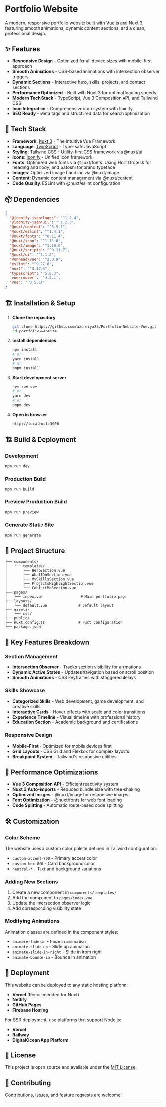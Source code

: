 # Portfolio Website

A modern, responsive portfolio website built with Vue.js and Nuxt 3, featuring smooth animations, dynamic content sections, and a clean, professional design.

## ✨ Features

- **Responsive Design** - Optimized for all device sizes with mobile-first approach
- **Smooth Animations** - CSS-based animations with intersection observer triggers
- **Dynamic Sections** - Interactive hero, skills, projects, and contact sections
- **Performance Optimized** - Built with Nuxt 3 for optimal loading speeds
- **Modern Tech Stack** - TypeScript, Vue 3 Composition API, and Tailwind CSS
- **Icon Integration** - Comprehensive icon system with Iconify
- **SEO Ready** - Meta tags and structured data for search optimization

## 🚀 Tech Stack

- **Framework**: [Nuxt 3](https://nuxt.com/) - The Intuitive Vue Framework
- **Language**: [TypeScript](https://www.typescriptlang.org/) - Type-safe JavaScript
- **Styling**: [Tailwind CSS](https://tailwindcss.com/) - Utility-first CSS framework via @nuxt/ui
- **Icons**: [Iconify](https://iconify.design/) - Unified icon framework
- **Fonts**: Optimized web fonts via @nuxt/fonts. Using Host Grotesk for heading and body, and Satoshi for brand typeface
- **Images**: Optimized image handling via @nuxt/image
- **Content**: Dynamic content management via @nuxt/content
- **Code Quality**: ESLint with @nuxt/eslint configuration

## 📦 Dependencies

```json
{
  "@iconify-json/logos": "^1.2.4",
  "@iconify-json/uil": "^1.2.3",
  "@nuxt/content": "^3.5.1",
  "@nuxt/eslint": "^1.4.1",
  "@nuxt/fonts": "^0.11.4",
  "@nuxt/icon": "^1.13.0",
  "@nuxt/image": "^1.10.0",
  "@nuxt/scripts": "^0.11.7",
  "@nuxt/ui": "^3.1.2",
  "@unhead/vue": "^2.0.9",
  "eslint": "^9.27.0",
  "nuxt": "^3.17.3",
  "typescript": "^5.8.3",
  "vue-router": "^4.5.1",
  "vue": "^3.5.14"
}
```

## 🏗️ Installation & Setup

1. **Clone the repository**
   ```bash
   git clone https://github.com/azureiya85/Portfolio-Website-Vue.git
   cd portfolio-website
   ```

2. **Install dependencies**
   ```bash
   npm install
   # or
   yarn install
   # or
   pnpm install
   ```

3. **Start development server**
   ```bash
   npm run dev
   # or
   yarn dev
   # or
   pnpm dev
   ```

4. **Open in browser**
   ```
   http://localhost:3000
   ```

## 🏗️ Build & Deployment

### Development
```bash
npm run dev
```

### Production Build
```bash
npm run build
```

### Preview Production Build
```bash
npm run preview
```

### Generate Static Site
```bash
npm run generate
```

## 📁 Project Structure

```
├── components/
│   └── templates/
│       ├── HeroSection.vue
│       ├── WhatIDoSection.vue
│       ├── MySkillsSection.vue
│       ├── ProjectsHighlightSection.vue
│       └── ContactMeSection.vue
├── pages/
│   └── index.vue                 # Main portfolio page
├── layouts/
│   └── default.vue              # Default layout
├── assets/
│   └── css/
├── public/
├── nuxt.config.ts               # Nuxt configuration
└── package.json
```

## 🎨 Key Features Breakdown

### Section Management
- **Intersection Observer** - Tracks section visibility for animations
- **Dynamic Active States** - Updates navigation based on scroll position
- **Smooth Animations** - CSS keyframes with staggered delays

### Skills Showcase
- **Categorized Skills** - Web development, game development, and creative skills
- **Interactive Cards** - Hover effects with scale and color transitions
- **Experience Timeline** - Visual timeline with professional history
- **Education Section** - Academic background and certifications

### Responsive Design
- **Mobile-First** - Optimized for mobile devices first
- **Grid Layouts** - CSS Grid and Flexbox for complex layouts
- **Breakpoint System** - Tailwind's responsive utilities

## 🎯 Performance Optimizations

- **Vue 3 Composition API** - Efficient reactivity system
- **Nuxt 3 Auto-imports** - Reduced bundle size with tree-shaking
- **Optimized Images** - @nuxt/image for responsive images
- **Font Optimization** - @nuxt/fonts for web font loading
- **Code Splitting** - Automatic route-based code splitting

## 🛠️ Customization

### Color Scheme
The website uses a custom color palette defined in Tailwind configuration:
- `custom-accent-700` - Primary accent color
- `custom-box-800` - Card background color
- `neutral-*` - Text and background variations

### Adding New Sections
1. Create a new component in `components/templates/`
2. Add the component to `pages/index.vue`
3. Update the intersection observer logic
4. Add corresponding visibility state

### Modifying Animations
Animation classes are defined in the component styles:
- `animate-fade-in` - Fade in animation
- `animate-slide-up` - Slide up animation
- `animate-slide-in-right` - Slide in from right
- `animate-bounce-in` - Bounce in animation

## 🚀 Deployment

This website can be deployed to any static hosting platform:

- **Vercel** (Recommended for Nuxt)
- **Netlify**
- **GitHub Pages**
- **Firebase Hosting**

For SSR deployment, use platforms that support Node.js:
- **Vercel**
- **Railway**
- **DigitalOcean App Platform**

## 📄 License

This project is open source and available under the [MIT License](LICENSE).

## 🤝 Contributing

Contributions, issues, and feature requests are welcome!

---
